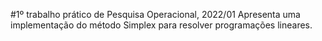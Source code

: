 #1º trabalho prático de Pesquisa Operacional, 2022/01
Apresenta uma implementação do método Simplex para resolver programações lineares.
